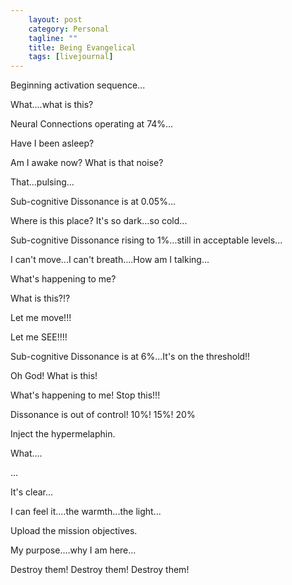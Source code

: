 ```yaml
---                                                 
    layout: post                                    
    category: Personal                              
    tagline: ""
    title: Being Evangelical
    tags: [livejournal]   
---
```



Beginning activation sequence...

What....what is this?

Neural Connections operating at 74%...

Have I been asleep?

Am I awake now? What is that noise?

That...pulsing...

Sub-cognitive Dissonance is at 0.05%...

Where is this place? It's so dark...so cold...

Sub-cognitive Dissonance rising to 1%...still in acceptable levels...

I can't move...I can't breath....How am I talking...

What's happening to me?

What is this?!?

Let me move!!!

Let me SEE!!!!

Sub-cognitive Dissonance is at 6%...It's on the threshold!!

Oh God! What is this!

What's happening to me! Stop this!!!

Dissonance is out of control! 10%! 15%! 20%

Inject the hypermelaphin.

What....

...

It's clear...

I can feel it....the warmth...the light...

Upload the mission objectives.

My purpose....why I am here...

Destroy them!
Destroy them!
Destroy them!
 
